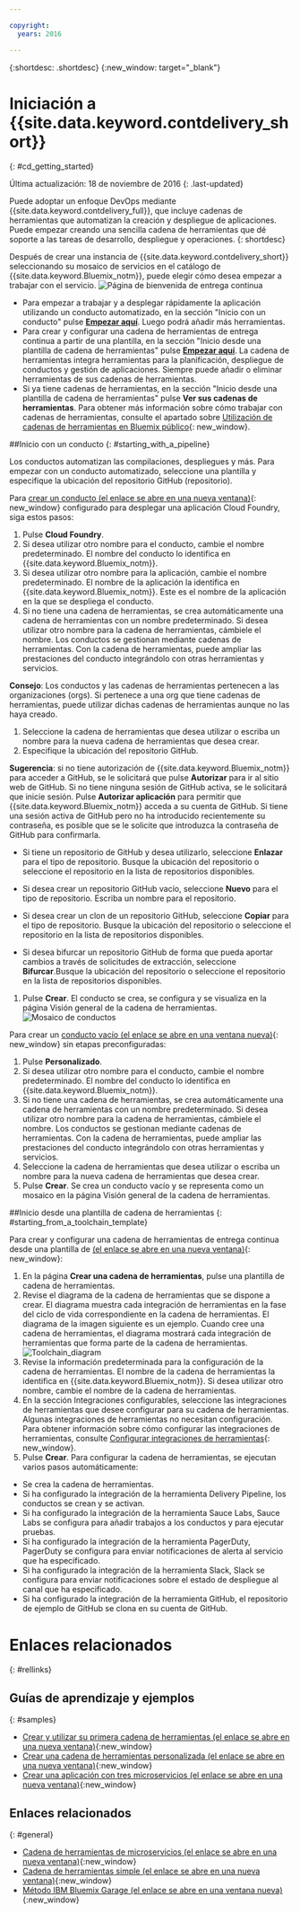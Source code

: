 ```yaml
---

copyright:
  years: 2016

---
```

 
{:shortdesc: .shortdesc}
{:new_window: target="_blank"}

# Iniciación a {{site.data.keyword.contdelivery_short}}
{: #cd_getting_started}

Última actualización: 18 de noviembre de 2016
{: .last-updated}  

Puede adoptar un enfoque DevOps mediante {{site.data.keyword.contdelivery_full}}, que incluye cadenas de herramientas que automatizan la creación y despliegue de aplicaciones. Puede empezar creando una sencilla cadena de herramientas que dé soporte a las tareas de desarrollo, despliegue y operaciones.
{: shortdesc}

Después de crear una instancia de {{site.data.keyword.contdelivery_short}} seleccionando su mosaico de servicios en el catálogo de {{site.data.keyword.Bluemix_notm}}, puede elegir cómo desea empezar a trabajar con el servicio. ![Página de bienvenida de entrega continua](images/cd_landing_page.png)

 * Para empezar a trabajar y a desplegar rápidamente la aplicación utilizando un conducto automatizado, en la sección "Inicio con un conducto" pulse **[Empezar aquí](#starting_with_a_pipeline)**. Luego podrá añadir más herramientas.  
 * Para crear y configurar una cadena de herramientas de entrega continua a partir de una plantilla, en la sección "Inicio desde una plantilla de cadena de herramientas" pulse **[Empezar aquí](#starting_from_a_toolchain_template)**. La cadena de herramientas integra herramientas para la planificación, despliegue de conductos y gestión de aplicaciones. Siempre puede añadir o eliminar herramientas de sus cadenas de herramientas.
 * Si ya tiene cadenas de herramientas, en la sección "Inicio desde una plantilla de cadena de herramientas" pulse **Ver sus cadenas de herramientas**. Para obtener más información sobre cómo trabajar con cadenas de herramientas, consulte el apartado sobre [Utilización de cadenas de herramientas en Bluemix público](/docs/services/ContinuousDelivery/toolchains_using.html){: new_window}.

##Inicio con un conducto
{: #starting_with_a_pipeline}

Los conductos automatizan las compilaciones, despliegues y más. Para empezar con un conducto automatizado, seleccione una plantilla y especifique la ubicación del repositorio GitHub (repositorio).

Para [crear un conducto (el enlace se abre en una nueva ventana)](https://console.ng.bluemix.net/devops/pipelines/dashboard/create){: new_window} configurado para desplegar una aplicación Cloud Foundry, siga estos pasos: 

1. Pulse **Cloud Foundry**.
1. Si desea utilizar otro nombre para el conducto, cambie el nombre predeterminado. El nombre del conducto lo identifica en {{site.data.keyword.Bluemix_notm}}.  
1. Si desea utilizar otro nombre para la aplicación, cambie el nombre predeterminado. El nombre de la aplicación la identifica en {{site.data.keyword.Bluemix_notm}}. Este es el nombre de la aplicación en la que se despliega el conducto.  
1. Si no tiene una cadena de herramientas, se crea automáticamente una cadena de herramientas con un nombre predeterminado. Si desea utilizar otro nombre para la cadena de herramientas, cámbiele el nombre. Los conductos se gestionan mediante cadenas de herramientas. Con la cadena de herramientas, puede ampliar las prestaciones del conducto integrándolo con otras herramientas y servicios.  

 **Consejo**: Los conductos y las cadenas de herramientas pertenecen a las organizaciones (orgs). Si pertenece a una org que tiene cadenas de herramientas, puede utilizar dichas cadenas de herramientas aunque no las haya creado. 
 
1. Seleccione la cadena de herramientas que desea utilizar o escriba un nombre para la nueva cadena de herramientas que desea crear.
1. Especifique la ubicación del repositorio GitHub.

 **Sugerencia**: si no tiene autorización de {{site.data.keyword.Bluemix_notm}} para acceder a GitHub, se le solicitará que pulse **Autorizar** para ir al sitio web de GitHub. Si no tiene ninguna sesión de GitHub activa, se le solicitará que inicie sesión. Pulse **Autorizar aplicación** para permitir que {{site.data.keyword.Bluemix_notm}} acceda a su cuenta de GitHub. Si tiene una sesión activa de GitHub pero no ha introducido recientemente su contraseña, es posible que se le solicite que introduzca la contraseña de GitHub para confirmarla.

   * Si tiene un repositorio de GitHub y desea utilizarlo, seleccione **Enlazar** para el tipo de repositorio. Busque la ubicación del repositorio o seleccione el repositorio en la lista de repositorios disponibles.
   
   * Si desea crear un repositorio GitHub vacío, seleccione **Nuevo** para el tipo de repositorio. Escriba un nombre para el repositorio.
   
   * Si desea crear un clon de un repositorio GitHub, seleccione **Copiar** para el tipo de repositorio. Busque la ubicación del repositorio o seleccione el repositorio en la lista de repositorios disponibles.
   
   * Si desea bifurcar un repositorio GitHub de forma que pueda aportar cambios a través de solicitudes de extracción, seleccione **Bifurcar**.Busque la ubicación del repositorio o seleccione el repositorio en la lista de repositorios disponibles.
 
1. Pulse **Crear**. El conducto se crea, se configura y se visualiza en la página Visión general de la cadena de herramientas. ![Mosaico de conductos](images/cd_pipeline.png)
 
Para crear un [conducto vacío (el enlace se abre en una ventana nueva)](https://console.ng.bluemix.net/devops/pipelines/dashboard/create){: new_window} sin etapas preconfiguradas:

1. Pulse **Personalizado**.
1. Si desea utilizar otro nombre para el conducto, cambie el nombre predeterminado. El nombre del conducto lo identifica en {{site.data.keyword.Bluemix_notm}}.  
1. Si no tiene una cadena de herramientas, se crea automáticamente una cadena de herramientas con un nombre predeterminado. Si desea utilizar otro nombre para la cadena de herramientas, cámbiele el nombre. Los conductos se gestionan mediante cadenas de herramientas. Con la cadena de herramientas, puede ampliar las prestaciones del conducto integrándolo con otras herramientas y servicios. 
1. Seleccione la cadena de herramientas que desea utilizar o escriba un nombre para la nueva cadena de herramientas que desea crear.
1. Pulse **Crear**. Se crea un conducto vacío y se representa como un mosaico en la página Visión general de la cadena de herramientas.

##Inicio desde una plantilla de cadena de herramientas
{: #starting_from_a_toolchain_template}

Para crear y configurar una cadena de herramientas de entrega continua desde una plantilla de [ (el enlace se abre en una nueva ventana)](https://console.ng.bluemix.net/devops/create){: new_window}:

1. En la página **Crear una cadena de herramientas**, pulse una plantilla de cadena de herramientas.   
1. Revise el diagrama de la cadena de herramientas que se dispone a crear. El diagrama muestra cada integración de herramientas en la fase del ciclo de vida correspondiente en la cadena de herramientas. El diagrama de la imagen siguiente es un ejemplo. Cuando cree una cadena de herramientas, el diagrama mostrará cada integración de herramientas que forma parte de la cadena de herramientas.
![Toolchain_diagram](images/toolchain_diagram.png)
1. Revise la información predeterminada para la configuración de la cadena de herramientas. El nombre de la cadena de herramientas la identifica en {{site.data.keyword.Bluemix_notm}}. Si desea utilizar otro nombre, cambie el nombre de la cadena de herramientas. 
1. En la sección Integraciones configurables, seleccione las integraciones de herramientas que desee configurar para su cadena de herramientas. Algunas integraciones de herramientas no necesitan configuración. Para obtener información sobre cómo configurar las integraciones de herramientas, consulte [Configurar integraciones de herramientas](/docs/services/ContinuousDelivery/toolchains_integrations.html){: new_window}.
1. Pulse **Crear**. Para configurar la cadena de herramientas, se ejecutan varios pasos automáticamente:

 * Se crea la cadena de herramientas.
 * Si ha configurado la integración de la herramienta Delivery Pipeline, los conductos se crean y se activan.
 * Si ha configurado la integración de la herramienta Sauce Labs, Sauce Labs se configura para añadir trabajos a los conductos y para ejecutar pruebas.
 * Si ha configurado la integración de la herramienta PagerDuty, PagerDuty se configura para enviar notificaciones de alerta al servicio que ha especificado.  
 * Si ha configurado la integración de la herramienta Slack, Slack se configura para enviar notificaciones sobre el estado de despliegue al canal que ha especificado.  
 * Si ha configurado la integración de la herramienta GitHub, el repositorio de ejemplo de GitHub se clona en su cuenta de GitHub. 

# Enlaces relacionados
{: #rellinks}

## Guías de aprendizaje y ejemplos
{: #samples}

* [Crear y utilizar su primera cadena de herramientas (el enlace se abre en una nueva ventana)](https://www.ibm.com/devops/method/tutorials/tutorial_toolchain_flow){:new_window}
* [Crear una cadena de herramientas personalizada (el enlace se abre en una nueva ventana)](https://www.ibm.com/devops/method/tutorials/tutorial_toolchain_custom){:new_window}
* [Crear una aplicación con tres microservicios (el enlace se abre en una nueva ventana)](https://www.ibm.com/devops/method/tutorials/tutorial_toolchain_microservices){:new_window}

## Enlaces relacionados
{: #general}

* [Cadena de herramientas de microservicios (el enlace se abre en una nueva ventana)](https://www.ibm.com/devops/method/toolchains/microservices_toolchain){:new_window}
* [Cadena de herramientas simple (el enlace se abre en una nueva ventana)](https://www.ibm.com/devops/method/toolchains/simple_toolchain){:new_window}
* [Método IBM Bluemix Garage (el enlace se abre en una ventana nueva)](https://www.ibm.com/devops/method){:new_window}
